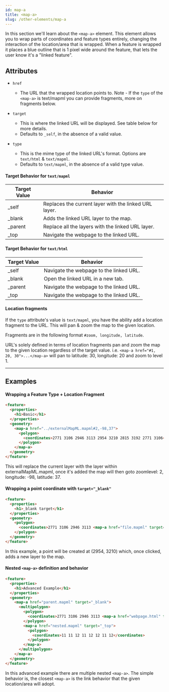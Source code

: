 ```yaml
---
id: map-a
title: <map-a>
slug: /other-elements/map-a
---
```


In this section we'll learn about the `<map-a>` element. This element allows you to wrap parts of
coordinates and feature types entirely, changing the interaction of the location/area that is wrapped. When a feature is 
wrapped it places a blue outline that is 1 pixel wide around the feature, that lets the user know it's a "linked feature".

## Attributes

- `href`
  - The URL that the wrapped location points to. Note - If the `type` of the `<map-a>` is text/mapml
  you can provide fragments, more on fragments below.

- `target`
  - This is where the linked URL will be displayed. See table below for more details.
  - Defaults to `_self`, in the absence of a valid value.

- `type`
  - This is the mime type of the linked URL's format. Options are `text/html` & `text/mapml`.
  - Defaults to `text/mapml`, in the absence of a valid type value.
  

#### Target Behavior for `text/mapml`

| Target Value 	| Behavior                                              	|
|--------------	|-------------------------------------------------------	|
| _self        	| Replaces the current layer with the linked URL layer. 	|
| _blank       	| Adds the linked URL layer to the map.                 	|
| _parent      	| Replace all the layers with the linked URL layer.     	|
| _top         	| Navigate the webpage to the linked URL.               	|

#### Target Behavior for `text/html`

| Target Value 	| Behavior                                	|
|--------------	|-----------------------------------------	|
| _self        	| Navigate the webpage to the linked URL. 	|
| _blank       	| Open the linked URL in a new tab.       	|
| _parent      	| Navigate the webpage to the linked URL. 	|
| _top         	| Navigate the webpage to the linked URL. 	|

#### Location fragments

If the `type` attribute's value is `text/mapml`, you have the ability add a location fragment
to the URL. This will pan & zoom the map to the given location.

Fragments are in the following format `#zoom, longitude, latitude`.

URL's solely defined in terms of location fragments pan and zoom the map to the given location regardless of the target value.
i.e. `<map-a href="#1, 20, 30">...</map-a>` will pan to latitude: 30, longitude: 20 and zoom to level 1.

---

## Examples

#### Wrapping a Feature Type + Location Fragment 

```html
<feature>
  <properties>
    <h1>Basic</h1>
  </properties>
  <geometry>
    <map-a href="../externalMapML.mapml#2,-98,37">
      <polygon>
        <coordinates>2771 3106 2946 3113 2954 3210 2815 3192 2771 3106</coordinates>
      </polygon>
    </map-a>
  </geometry>
</feature>
```

This will replace the current layer with the layer within externalMapML.mapml, once it's added the map will then goto
zoomlevel: 2, longitude: -98, latitude: 37.

#### Wrapping a point coordinate with `target="_blank"` 

```html
<feature>
  <properties>
    <h1>_blank target</h1>
  </properties>
  <geometry>
    <polygon>
      <coordinates>2771 3106 2946 3113 <map-a href="file.mapml" target="_blank"> 2954 3210 </map-a> 2815 3192 2771 3106</coordinates>
    </polygon>
  </geometry>
</feature>
```

In this example, a point will be created at (2954, 3210) which, once clicked, adds a new layer to the map.

#### Nested `<map-a>` definition and behavior

```html
<feature>
  <properties>
    <h1>Advanced Example</h1>
  </properties>
  <geometry>
    <map-a href="parent.mapml" target="_blank">
      <multipolygon>
        <polygon>
          <coordinates>2771 3106 2946 3113 <map-a href="webpage.html" target="_blank" type="text/mapml"> 2954 3210 </map-a> 2815 3192 2771 3106</coordinates>
        </polygon>
        <map-a href="nested.mapml" target="_top">
          <polygon>
            <coordinates>11 11 12 11 12 12 11 12</coordinates>
          </polygon>
        </map-a>
      </multipolygon>
    </map-a>
  </geometry>
</feature>
```
In this advanced example there are multiple nested `<map-a>`. The simple behavior is, the closest `<map-a>` is the link
behavior that the given location/area will adopt.